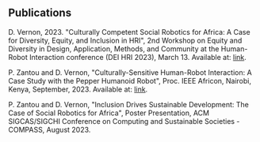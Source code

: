 ## Publications

D. Vernon, 2023. "Culturally Competent Social Robotics for Africa: A Case for Diversity, Equity, and Inclusion in HRI", 2nd Workshop on Equity and Diversity in Design, Application, Methods, and Community at the Human-Robot Interaction conference (DEI HRI 2023), March 13.  Available at: [link](https://cssr4africa.github.io/publications/2023_Vernon.pdf).

P. Zantou and D. Vernon, "Culturally-Sensitive Human-Robot Interaction: A Case Study with the Pepper Humanoid Robot", Proc. IEEE Africon, Nairobi, Kenya, September, 2023. Available at: [link](https://cssr4africa.github.io/publications/2023_Zantou_Vernon_Africon.pdf).

P. Zantou and D. Vernon, "Inclusion Drives Sustainable Development: The Case of Social Robotics for Africa", Poster Presentation, ACM SIGCAS/SIGCHI Conference on Computing and Sustainable Societies - COMPASS, August 2023. 